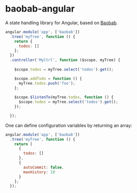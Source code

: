 # baobab-angular
A state handling library for Angular, based on [Baobab](https://github.com/Yomguithereal/baobab).

```js
angular.module('app', ['baobab'])
  .tree('myTree', function () {
    return {
      todos: []
    };
  })
  .controller('MyCtrl', function ($scope, myTree) {
    
    $scope.todos = myTree.select('todos').get();

    $scope.addTodo = function () {
      myTree.todos.push('foo');
    };
  
    $scope.$listenTo(myTree.todos, function () {
      $scope.todos = myTree.select('todos').get();
    });

  });
```

One can define configuration variables by returning an array:

```js
angular.module('app', ['baobab'])
  .tree('myTree', function () {
    return [
      {
        todos: []
      },
      {
        autoCommit: false,
        maxHistory: 10
      }
    ];
  });
```